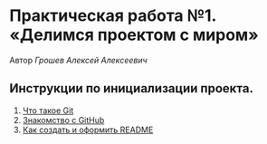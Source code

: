 # Практическая работа №1. «Делимся проектом с миром»

Автор *Грошев Алексей Алексеевич*

## Инструкции по инициализации проекта.

1. [Что такое Git](https://git-scm.com/book/en/v2)
2. [Знакомство с GitHub](https://docs.github.com/ru)
3. [Как создать и оформить README](https://gist.github.com/fomvasss/8dd8cd7f88c67a4e3727f9d39224a84c)